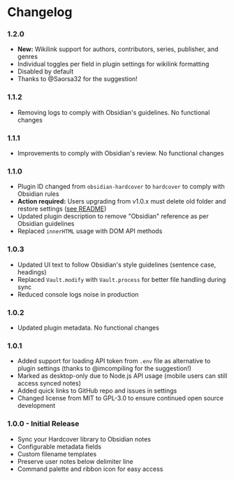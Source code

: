 # Changelog

### 1.2.0

- **New:** Wikilink support for authors, contributors, series, publisher, and genres
- Individual toggles per field in plugin settings for wikilink formatting
- Disabled by default
- Thanks to @Saorsa32 for the suggestion!

### 1.1.2

- Removing logs to comply with Obsidian's guidelines. No functional changes

### 1.1.1

- Improvements to comply with Obsidian's review. No functional changes

### 1.1.0

- Plugin ID changed from `obsidian-hardcover` to `hardcover` to comply with Obsidian rules
- **Action required:** Users upgrading from v1.0.x must delete old folder and restore settings ([see README](README.md#updating-from-versions-before-110))
- Updated plugin description to remove "Obsidian" reference as per Obsidian guidelines
- Replaced `innerHTML` usage with DOM API methods

### 1.0.3

- Updated UI text to follow Obsidian's style guidelines (sentence case, headings)
- Replaced `Vault.modify` with `Vault.process` for better file handling during sync
- Reduced console logs noise in production

### 1.0.2

- Updated plugin metadata. No functional changes

### 1.0.1

- Added support for loading API token from `.env` file as alternative to plugin settings (thanks to @imcompiling for the suggestion!)
- Marked as desktop-only due to Node.js API usage (mobile users can still access synced notes)
- Added quick links to GitHub repo and issues in settings
- Changed license from MIT to GPL-3.0 to ensure continued open source development

### 1.0.0 - Initial Release

- Sync your Hardcover library to Obsidian notes
- Configurable metadata fields
- Custom filename templates
- Preserve user notes below delimiter line
- Command palette and ribbon icon for easy access

